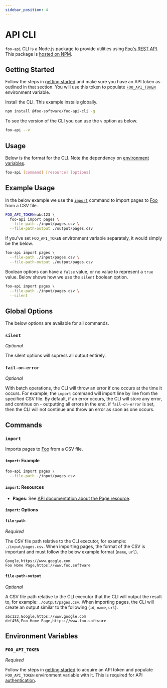 ```yaml
---
sidebar_position: 4
---
```


# API CLI

`foo-api` CLI is a Node.js package to provide utilities using [Foo's REST API](/docs/api/endpoints). This package is [hosted on NPM](https://www.npmjs.com/package/@foo-software/foo-api-cli).

## Getting Started

Follow the steps in [getting started](/docs/getting-started) and make sure you have an API token as outlined in that section. You will use this token to populate [`FOO_API_TOKEN`](#FOO_API_TOKEN) environment variable.

Install the CLI. This example installs globally.

```bash
npm install @foo-software/foo-api-cli -g
```

To see the version of the CLI you can use the `v` option as below.

```bash
foo-api --v
```

## Usage

Below is the format for the CLI. Note the dependency on [environment variables](#environment-variables).

```bash
foo-api [command] [resource] [options]
```

## Example Usage

In the below example we use the [`import`](#import) command to import pages to [Foo](https://www.foo.software) from a CSV file.

```bash
FOO_API_TOKEN=abc123 \
  foo-api import pages \
  --file-path ./input/pages.csv \
  --file-path-output ./output/pages.csv
```

If you've set `FOO_API_TOKEN` environment variable separately, it would simply be the below.

```bash
foo-api import pages \
  --file-path ./input/pages.csv \
  --file-path-output ./output/pages.csv
```

Boolean options can have a `false` value, or no value to represent a `true` value. Below shows how we use the `silent` boolean option.

```bash
foo-api import pages \
  --file-path ./input/pages.csv \
  --silent
```

## Global Options

The below options are available for all commands.

### `silent`

*Optional*

The silent options will supress all output entirely.

### `fail-on-error`

*Optional*

With batch operations, the CLI will throw an error if one occurs at the time it occurs. For example, the `import` command will import line by line from the specified CSV file. By default, if an error occurs, the CLI will store any error, and continue on - outputting all errors in the end. if `fail-on-error` is set, then the CLI will not continue and throw an error as soon as one occurs.

## Commands

### `import`

Imports pages to [Foo](https://www.foo.software) from a CSV file.

#### `import`: Example

```bash
foo-api import pages \
  --file-path ./input/pages.csv
```

#### `import`: Resources

- **Pages**: See [API documentation about the Page resource](/docs/api/resources#page).

#### `import`: Options

#### `file-path`

*Required*

The CSV file path relative to the CLI executor, for example: `./input/pages.csv`. When importing pages, the format of the CSV is important and must follow the below example format (`name`, `url`).

```title="./input/pages.csv"
Google,https://www.google.com
Foo Home Page,https://www.foo.software
```

#### `file-path-output`

*Optional*

A CSV file path relative to the CLI executor that the CLI will output the result to, for example: `./output/pages.csv`. When importing pages, the CLI will create an output similar to the following (`id`, `name`, `url`).

```title="./output/pages.csv"
abc123,Google,https://www.google.com
def456,Foo Home Page,https://www.foo.software
```

## Environment Variables

### `FOO_API_TOKEN`

*Required*

Follow the steps in [getting started](/docs/getting-started) to acquire an API token and populate `FOO_API_TOKEN` environment variable with it. This is required for API [authentication](/docs/api/authentication).
